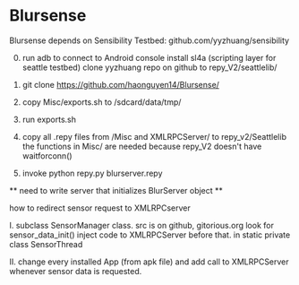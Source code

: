 Blursense
=========
Blursense depends on Sensibility Testbed: github.com/yyzhuang/sensibility

0. run adb to connect to Android console
install sl4a (scripting layer for seattle testbed)
clone yyzhuang repo on github to repy_V2/seattlelib/

1. git clone https://github.com/haonguyen14/Blursense/
2. copy Misc/exports.sh to /sdcard/data/tmp/
3. run exports.sh
4. copy all .repy files from /Misc and XMLRPCServer/ to repy_v2/Seattlelib
the functions in Misc/ are needed because repy_V2 doesn't have waitforconn()
5. invoke python repy.py blurserver.repy

** need to write server that initializes BlurServer object **

how to redirect sensor request to XMLRPCserver

I. subclass SensorManager class. src is 
on github, gitorious.org
look for sensor_data_init() inject code to XMLRPCServer before that.
in static private class SensorThread

II. change every installed App (from apk file) and add call to XMLRPCServer whenever
sensor data is requested.
